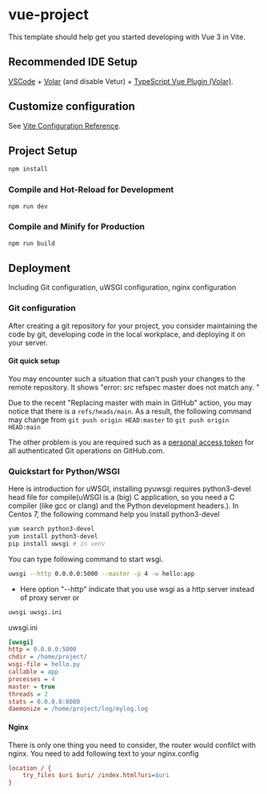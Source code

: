 # vue-project

This template should help get you started developing with Vue 3 in Vite.

## Recommended IDE Setup

[VSCode](https://code.visualstudio.com/) + [Volar](https://marketplace.visualstudio.com/items?itemName=Vue.volar) (and disable Vetur) + [TypeScript Vue Plugin (Volar)](https://marketplace.visualstudio.com/items?itemName=Vue.vscode-typescript-vue-plugin).

## Customize configuration

See [Vite Configuration Reference](https://vitejs.dev/config/).

## Project Setup

```sh
npm install
```

### Compile and Hot-Reload for Development

```sh
npm run dev
```

### Compile and Minify for Production

```sh
npm run build
```

## Deployment

Including Git configuration, uWSGI configuration, nginx configuration

### Git configuration

After creating a git repository for your project, you consider maintaining the code by git, developing code in the local workplace, and deploying it on your server.

#### Git quick setup

You may encounter such a situation that can't push your changes to the remote repository. It shows "error: src refspec master does not match any. "

Due to the recent "Replacing master with main in GitHub" action, you may notice that there is a `refs/heads/main`. As a result, the following command may change from `git push origin HEAD:master` to `git push origin HEAD:main`[](https://stackoverflow.com/questions/4181861/message-src-refspec-master-does-not-match-any-when-pushing-commits-in-git)

The other problem is you are required such as a [personal access token](https://docs.github.com/en/free-pro-team@latest/github/getting-started-with-github/set-up-git#next-steps-authenticating-with-github-from-git) for all authenticated Git operations on GitHub.com.

### Quickstart for Python/WSGI

Here[](https://flask.palletsprojects.com/en/2.1.x/deploying/uwsgi/) is introduction for uWSGI, installing pyuwsgi requires python3-devel head file for compile(uWSGI is a (big) C application, so you need a C compiler (like gcc or clang) and the Python development headers.). In Centos 7, the following command help you install python3-devel
```sh
yum search python3-devel
yum install python3-devel
pip install uwsgi # in venv
```

You can type following command to start wsgi.
```sh
uwsgi --http 0.0.0.0:5000 --master -p 4 -w hello:app
```
* Here option "--http" indicate that you use wsgi as a http server instead of proxy server
or
```sh
uwsgi uwsgi.ini
```
uwsgi.ini
```ini
[uwsgi]
http = 0.0.0.0:5000
chdir = /home/project/
wsgi-file = hello.py
callable = app
processes = 4
master = true
threads = 2
stats = 0.0.0.0:8080
daemonize = /home/project/log/mylog.log
```

#### Nginx

There is only one thing you need to consider, the router would confilct with nginx. You need to add following text to your nginx.config
```ini
location / {
    try_files $uri $uri/ /index.html?uri=$uri
}
```


